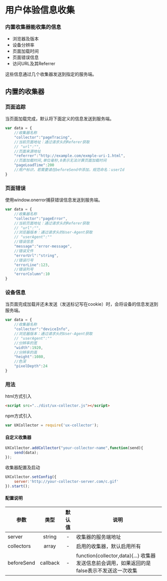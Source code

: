 # 用户体验信息收集

### 内置收集器能收集的信息
* 浏览器及版本
* 设备分辨率
* 页面加载时间
* 页面错误信息
* 访问URL及其Referrer

这些信息通过几个收集器发送到指定的服务端。

## 内置的收集器

### 页面追踪
当页面加载完成，默认将下面定义的信息发送到服务端。

```javascript
var data = {
    //收集器名称
    "collector":"pageTracing",
    //当前页面地址：通过请求头的Referer获取
    // "url":"",
    //页面来源地址
    "referrer":"http://example.com/exmple-uri-1.html",
    //页面加载时间,单位毫秒,0表示无法计算页面加载时间
    "pageLoadTime":200
    //用户标识，若需要请在beforeSend中添加，规范命名：userId
}
```

### 页面错误
使用window.onerror捕获错误信息发送到服务端。

```javascript
var data = {
    //收集器名称
    "collector":"pageError",
    //当前页面地址：通过请求头的Referer获取
    // "url":"",
    //浏览器版本：通过请求头的User-Agent获取
    // "userAgent":""
    //错误信息
    "message":"error-message",
    //错误文件
    "errorUrl":"string",
    //错误行号
    "errorLine":123,
    //错误列号
    "errorColumn":10
}
```

### 设备信息
当页面完成加载并还未发送（发送标记写在cookie）时，会将设备的信息发送到服务端。

```javascript
var data = {
    //收集器名称
    "collector":"deviceInfo",
    //浏览器版本：通过请求头的User-Agent获取
    // "userAgent":""
    //分辨率的宽
    "width":1920,
    //分辨率的高
    "height":1080,
    //色深
    "pixelDepth":24
}
```

### 用法

html方式引入
```html
<script src="../dist/ux-collector.js"></script>
```

npm方式引入
```javascript
var UXCollector = require('ux-collector');
```
#### 自定义收集器

```javascript
UXCollector.addCollector("your-collector-name",function(send){
    send(data);
});
```

收集器配置及启动
```javascript
UXCollector.setConfig({
    server:'http://your-collector-server.com/c.gif'
}).start();
```

#### 配置说明
| 参数 | 类型 | 默认值 | 说明 |
| ---- |:----:|:------:| ---- |
| server | string | - | 收集器的服务端地址 |
| collectors | array | - | 启用的收集器，默认启用所有 |
| beforeSend | callback | - | function(collector,data){...} 收集器发送信息前会调用，如果返回的是false表示不发送这一次收集 |
